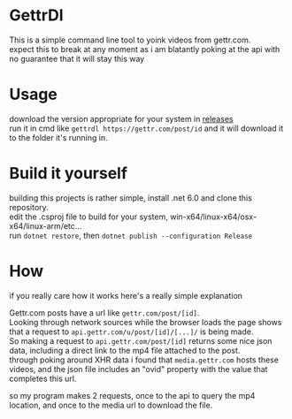 # GettrDl

This is a simple command line tool to yoink videos from gettr.com.<br>
expect this to break at any moment as i am blatantly poking at the api with no guarantee that it will stay this way

# Usage

download the version appropriate for your system in [releases](https://github.com/RinLovesYou/gettrdl/releases/latest)<br>
run it in cmd like `gettrdl https://gettr.com/post/id` and it will download it to the folder it's running in.

# Build it yourself

building this projects is rather simple, install .net 6.0 and clone this repository.<br>
edit the .csproj file to build for your system, win-x64/linux-x64/osx-x64/linux-arm/etc...<br>
run `dotnet restore`, then `dotnet publish --configuration Release`

# How

if you really care how it works here's a really simple explanation

Gettr.com posts have a url like `gettr.com/post/[id]`. <br>
Looking through network sources while the browser loads the page shows that a request to `api.gettr.com/u/post/[id]/[...]/` is being made.<br>
So making a request to `api.gettr.com/post/[id]` returns some nice json data, including a direct link to the mp4 file attached to the post.<br>
through poking around XHR data i found that `media.gettr.com` hosts these videos, and the json file includes an "ovid" property with the value that completes this url.<br>

so my program makes 2 requests, once to the api to query the mp4 location, and once to the media url to download the file.
